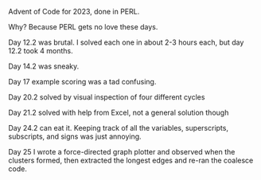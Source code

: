 Advent of Code for 2023, done in PERL.

Why? Because PERL gets no love these days.

Day 12.2 was brutal. I solved each one in about 2-3 hours each, but day 12.2 took 4 months.

Day 14.2 was sneaky.

Day 17 example scoring was a tad confusing.

Day 20.2 solved by visual inspection of four different cycles

Day 21.2 solved with help from Excel, not a general solution though

Day 24.2 can eat it. Keeping track of all the variables, superscripts, subscripts, and signs was just annoying.

Day 25 I wrote a force-directed graph plotter and observed when the clusters
formed, then extracted the longest edges and re-ran the coalesce code.


